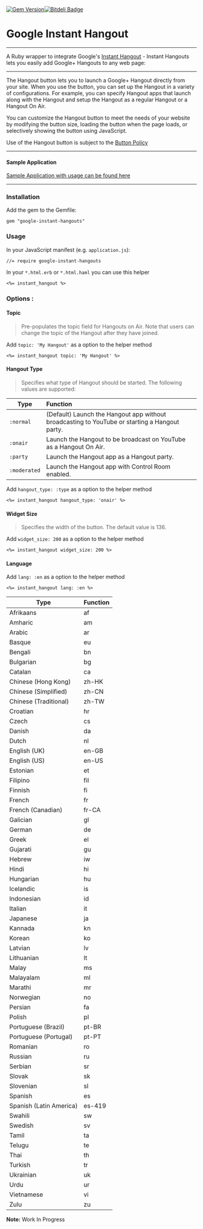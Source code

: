 [![Gem Version](https://badge.fury.io/rb/google-instant-hangouts.png)](http://badge.fury.io/rb/google-instant-hangouts)[![Bitdeli Badge](https://d2weczhvl823v0.cloudfront.net/ankit8898/google-instant-hangouts/trend.png)](https://bitdeli.com/free "Bitdeli Badge")

# Google Instant Hangout
___
A Ruby wrapper to integrate Google's [Instant Hangout](https://github.com/google/instant-hangouts) - Instant Hangouts lets you easily add Google+ Hangouts to any web page:
***
The Hangout button lets you to launch a Google+ Hangout directly from your site. When you use the button, you can set up the Hangout in a variety of configurations. For example, you can specify Hangout apps that launch along with the Hangout and setup the Hangout as a regular Hangout or a Hangout On Air.

You can customize the Hangout button to meet the needs of your website by modifying the button size, loading the button when the page loads, or selectively showing the button using JavaScript.

Use of the Hangout button is subject to the [Button Policy](https://developers.google.com/+/web/buttons-policy)
___
#### Sample Application

[Sample Application with usage can be found here](http://serene-plateau-8981.herokuapp.com)
***
### Installation

Add the gem to the Gemfile:

    gem "google-instant-hangouts"    

### Usage

In your JavaScript manifest (e.g. `application.js`):

    //= require google-instant-hangouts


In your `*.html.erb` or `*.html.haml` you can use this helper

    <%= instant_hangout %>
    
### Options :

#### Topic 
> Pre-populates the topic field for Hangouts on Air. Note that users can change the topic of the Hangout after they have joined.

   Add `topic: 'My Hangout'` as a option to the helper method
   	
   	<%= instant_hangout topic: 'My Hangout' %>

#### Hangout Type 
> Specifies what type of Hangout should be started. The following values are supported:

| Type        | Function        | 
| ------------|:----------------| 
| `:normal`      | (Default) Launch the Hangout app without broadcasting to YouTube or starting a Hangout party. |
| `:onair`       | Launch the Hangout to be broadcast on YouTube as a Hangout On Air. |
| `:party`       | Launch the Hangout app as a Hangout party. |
| `:moderated`   | Launch the Hangout app with Control Room enabled. |

   Add `hangout_type: :type` as a option to the helper method
   	
   	<%= instant_hangout hangout_type: 'onair' %>

    
#### Widget Size
> Specifies the width of the button. The default value is 136.

   Add `widget_size: 200` as a option to the helper method
   	
   	<%= instant_hangout widget_size: 200 %>
        

#### Language

   Add `lang: :en` as a option to the helper method
   	
   	<%= instant_hangout lang: :en %>


| Type        | Function        | 
| ------------|:----------------| 
| Afrikaans 	| af |
| Amharic 	| am |
| Arabic 	| ar |
| Basque 	| eu |
| Bengali 	| bn |
| Bulgarian 	| bg |
| Catalan 	| ca |
| Chinese (Hong Kong) 	| zh-HK |
| Chinese (Simplified) 	| zh-CN |
| Chinese (Traditional) 	| zh-TW |
| Croatian 	| hr |
| Czech 	| cs |
| Danish 	| da |
| Dutch 	| nl |
| English (UK) 	| en-GB |
| English (US) 	| en-US |
| Estonian 	| et |
| Filipino 	| fil |
| Finnish 	| fi |
| French 	| fr |
| French (Canadian) 	| fr-CA |
| Galician 	| gl |
| German 	| de |
| Greek 	| el |
| Gujarati 	| gu |
| Hebrew 	| iw |
| Hindi 	| hi |
| Hungarian 	| hu |
| Icelandic 	| is |
| Indonesian 	| id |
| Italian 	| it |
| Japanese 	| ja |
| Kannada 	| kn |
| Korean 	| ko |
| Latvian 	| lv |
| Lithuanian 	| lt |
| Malay 	| ms |
| Malayalam 	| ml |
| Marathi 	| mr |
| Norwegian 	| no |
| Persian 	| fa |
| Polish 	| pl |
| Portuguese (Brazil) 	| pt-BR |
| Portuguese (Portugal) 	| pt-PT |
| Romanian 	| ro |
| Russian 	| ru |
| Serbian 	| sr |
| Slovak 	| sk |
| Slovenian 	| sl |
| Spanish 	| es |
| Spanish (Latin America) 	| es-419 |
| Swahili 	| sw |
| Swedish 	| sv |
| Tamil 	| ta |
| Telugu 	| te |
| Thai 	| th |
| Turkish 	| tr |
| Ukrainian 	| uk |
| Urdu 	| ur |
| Vietnamese 	| vi |
| Zulu 	| zu |    
        


    
**Note:** Work In Progress
